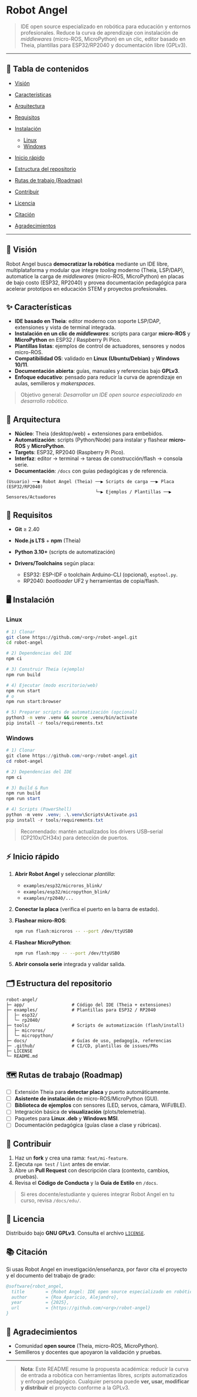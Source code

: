 # Robot Angel

> IDE open source especializado en robótica para educación y entornos profesionales. Reduce la curva de aprendizaje con instalación de *middlewares* (micro-ROS, MicroPython) en un clic, editor basado en Theia, plantillas para ESP32/RP2040 y documentación libre (GPLv3).

---

## 🧭 Tabla de contenidos

* [Visión](#-visión)
* [Características](#-características)
* [Arquitectura](#-arquitectura)
* [Requisitos](#-requisitos)
* [Instalación](#-instalación)

  * [Linux](#linux)
  * [Windows](#windows)
* [Inicio rápido](#-inicio-rápido)
* [Estructura del repositorio](#-estructura-del-repositorio)
* [Rutas de trabajo (Roadmap)](#-rutas-de-trabajo-roadmap)
* [Contribuir](#-contribuir)
* [Licencia](#-licencia)
* [Citación](#-citación)
* [Agradecimientos](#-agradecimientos)

---

## 🎯 Visión

Robot Angel busca **democratizar la robótica** mediante un IDE libre, multiplataforma y modular que integre *tooling* moderno (Theia, LSP/DAP), automatice la carga de *middlewares* (micro-ROS, MicroPython) en placas de bajo costo (ESP32, RP2040) y provea documentación pedagógica para acelerar prototipos en educación STEM y proyectos profesionales.

## ✨ Características

* **IDE basado en Theia**: editor moderno con soporte LSP/DAP, extensiones y vista de terminal integrada.
* **Instalación en un clic de *middlewares***: scripts para cargar **micro-ROS** y **MicroPython** en ESP32 / Raspberry Pi Pico.
* **Plantillas listas**: ejemplos de control de actuadores, sensores y nodos micro-ROS.
* **Compatibilidad OS**: validado en **Linux (Ubuntu/Debian)** y **Windows 10/11**.
* **Documentación abierta**: guías, manuales y referencias bajo **GPLv3**.
* **Enfoque educativo**: pensado para reducir la curva de aprendizaje en aulas, semilleros y *makerspaces*.

> Objetivo general: *Desarrollar un IDE open source especializado en desarrollo robótico.*

## 🧱 Arquitectura

* **Núcleo**: Theia (desktop/web) + extensiones para embebidos.
* **Automatización**: scripts (Python/Node) para instalar y flashear **micro-ROS** y **MicroPython**.
* **Targets**: ESP32, RP2040 (Raspberry Pi Pico).
* **Interfaz**: editor → terminal → tareas de construcción/flash → consola serie.
* **Documentación**: `/docs` con guías pedagógicas y de referencia.

```
(Usuario) ──▶ Robot Angel (Theia) ──▶ Scripts de carga ──▶ Placa (ESP32/RP2040)
                                  └─▶ Ejemplos / Plantillas ──▶ Sensores/Actuadores
```

## 🔧 Requisitos

* **Git** ≥ 2.40
* **Node.js LTS** + **npm** (Theia)
* **Python 3.10+** (scripts de automatización)
* **Drivers/Toolchains** según placa:

  * ESP32: ESP-IDF o toolchain Arduino-CLI (opcional), `esptool.py`.
  * RP2040: *bootloader* UF2 y herramientas de copia/flash.

## 🖥️ Instalación

### Linux

```bash
# 1) Clonar
git clone https://github.com/<org>/robot-angel.git
cd robot-angel

# 2) Dependencias del IDE
npm ci

# 3) Construir Theia (ejemplo)
npm run build

# 4) Ejecutar (modo escritorio/web)
npm run start
# o
npm run start:browser

# 5) Preparar scripts de automatización (opcional)
python3 -m venv .venv && source .venv/bin/activate
pip install -r tools/requirements.txt
```

### Windows

```powershell
# 1) Clonar
git clone https://github.com/<org>/robot-angel.git
cd robot-angel

# 2) Dependencias del IDE
npm ci

# 3) Build & Run
npm run build
npm run start

# 4) Scripts (PowerShell)
python -m venv .venv; .\.venv\Scripts\Activate.ps1
pip install -r tools/requirements.txt
```

> Recomendado: mantén actualizados los drivers USB–serial (CP210x/CH34x) para detección de puertos.

## ⚡ Inicio rápido

1. **Abrir Robot Angel** y seleccionar *plantilla*:

   * `examples/esp32/microros_blink/`
   * `examples/esp32/micropython_blink/`
   * `examples/rp2040/...`
2. **Conectar la placa** (verifica el puerto en la barra de estado).
3. **Flashear micro-ROS**:

   ```bash
   npm run flash:microros -- --port /dev/ttyUSB0
   ```
4. **Flashear MicroPython**:

   ```bash
   npm run flash:mpy -- --port /dev/ttyUSB0
   ```
5. **Abrir consola serie** integrada y validar salida.

## 🗂️ Estructura del repositorio

```
robot-angel/
├─ app/                  # Código del IDE (Theia + extensiones)
├─ examples/             # Plantillas para ESP32 / RP2040
│  ├─ esp32/
│  └─ rp2040/
├─ tools/                # Scripts de automatización (flash/install)
│  ├─ microros/
│  └─ micropython/
├─ docs/                 # Guías de uso, pedagogía, referencias
├─ .github/              # CI/CD, plantillas de issues/PRs
├─ LICENSE
└─ README.md
```

## 🗺️ Rutas de trabajo (Roadmap)

* [ ] Extensión Theia para **detectar placa** y puerto automáticamente.
* [ ] **Asistente de instalación** de micro-ROS/MicroPython (GUI).
* [ ] **Biblioteca de ejemplos** con sensores (LED, servos, cámara, WiFi/BLE).
* [ ] Integración básica de **visualización** (plots/telemetría).
* [ ] Paquetes para **Linux .deb** y **Windows MSI**.
* [ ] Documentación pedagógica (guías clase a clase y rúbricas).

## 🤝 Contribuir

1. Haz un **fork** y crea una rama: `feat/mi-feature`.
2. Ejecuta `npm test` / `lint` antes de enviar.
3. Abre un **Pull Request** con descripción clara (contexto, cambios, pruebas).
4. Revisa el **Código de Conducta** y la **Guía de Estilo** en `/docs`.

> Si eres docente/estudiante y quieres integrar Robot Angel en tu curso, revisa `/docs/edu/`.

## 📜 Licencia

Distribuido bajo **GNU GPLv3**. Consulta el archivo [`LICENSE`](./LICENSE).

## 📚 Citación

Si usas Robot Angel en investigación/enseñanza, por favor cita el proyecto y el documento del trabajo de grado:

```bibtex
@software{robot_angel,
  title        = {Robot Angel: IDE open source especializado en robótica},
  author       = {Roa Aparicio, Alejandro},
  year         = {2025},
  url          = {https://github.com/<org>/robot-angel}
}
```

## 🙏 Agradecimientos

* Comunidad **open source** (Theia, micro-ROS, MicroPython).
* Semilleros y docentes que apoyaron la validación y pruebas.

---

> **Nota**: Este README resume la propuesta académica: reducir la curva de entrada a robótica con herramientas libres, *scripts* automatizados y enfoque pedagógico. Cualquier persona puede **ver, usar, modificar y distribuir** el proyecto conforme a la GPLv3.

